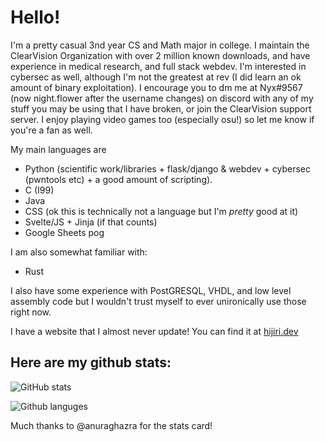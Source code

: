 # Hello!

I'm a pretty casual 3nd year CS and Math major in college. I maintain the ClearVision Organization with over 2 million known downloads, and have experience in medical research, and full stack webdev. I'm interested in cybersec as well, although I'm not the greatest at rev (I did learn an ok amount of binary exploitation). I encourage you to dm me at Nyx#9567 (now night.flower after the username changes) on discord with any of my stuff you may be using that I have broken, or join the ClearVision support server. I enjoy playing video games too (especially osu!) so let me know if you're a fan as well. 

My main languages are 
- Python (scientific work/libraries + flask/django & webdev + cybersec (pwntools etc) + a good amount of scripting).
- C (I99)
- Java
- CSS (ok this is technically not a language but I'm *pretty* good at it)
- Svelte/JS + Jinja (if that counts)
- Google Sheets pog

I am also somewhat familiar with:
- Rust

I also have some experience with PostGRESQL, VHDL, and low level assembly code but I wouldn't trust myself to ever unironically use those right now.

I have a website that I almost never update! You can find it at [hijiri.dev](https://www.hijiri.dev)

## Here are my github stats: 
![GitHub stats](https://github-readme-stats.vercel.app/api?username=NyxIsBad&include_all_commits=true&show_icons=true&number_format=long&theme=radical)

![Github languges](https://github-readme-stats.vercel.app/api/top-langs/?username=NyxIsBad&langs_count=5&theme=radical)

Much thanks to @anuraghazra for the stats card!

